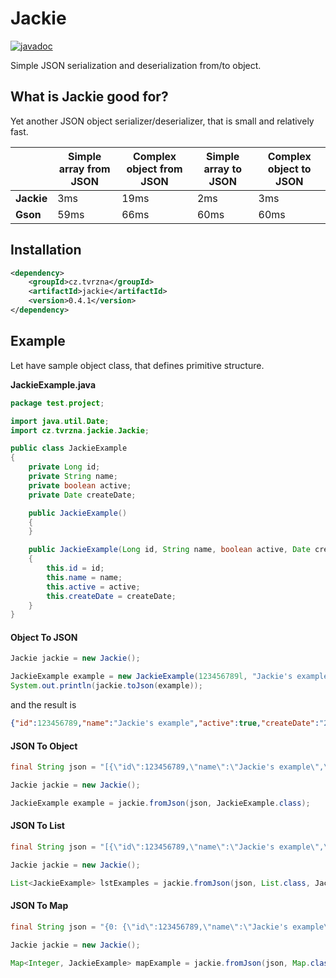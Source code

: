 # Jackie
[![javadoc](https://javadoc.io/badge2/cz.tvrzna/jackie/0.4.1/javadoc.svg)](https://javadoc.io/doc/cz.tvrzna/jackie/0.4.1)

Simple JSON serialization and deserialization from/to object.

## What is Jackie good for?
Yet another JSON object serializer/deserializer, that is small and relatively fast.

|   | **Simple array from JSON** | **Complex object from JSON** | **Simple array to JSON** | **Complex object to JSON** |
--- | --- | --- | --- | ---
| **Jackie** | 3ms | 19ms | 2ms | 3ms |
| **Gson** | 59ms | 66ms | 60ms | 60ms |

## Installation
```xml
<dependency>
    <groupId>cz.tvrzna</groupId>
    <artifactId>jackie</artifactId>
    <version>0.4.1</version>
</dependency>
```

## Example
Let have sample object class, that defines primitive structure.

__JackieExample.java__
```java
package test.project;

import java.util.Date;
import cz.tvrzna.jackie.Jackie;

public class JackieExample
{
	private Long id;
	private String name;
	private boolean active;
	private Date createDate;

	public JackieExample()
	{
	}

	public JackieExample(Long id, String name, boolean active, Date createDate)
	{
		this.id = id;
		this.name = name;
		this.active = active;
		this.createDate = createDate;
	}
}

```

#### Object To JSON

```java
Jackie jackie = new Jackie();

JackieExample example = new JackieExample(123456789l, "Jackie's example", true, new Date());
System.out.println(jackie.toJson(example));
```

and the result is

```json
{"id":123456789,"name":"Jackie's example","active":true,"createDate":"2020-03-10T13:43:24"}
```

#### JSON To Object
```java
final String json = "[{\"id\":123456789,\"name\":\"Jackie's example\",\"active\":true,\"createDate\":\"2020-03-10T13:43:24\"}]";

Jackie jackie = new Jackie();

JackieExample example = jackie.fromJson(json, JackieExample.class);
````

#### JSON To List
```java
final String json = "[{\"id\":123456789,\"name\":\"Jackie's example\",\"active\":true,\"createDate\":\"2020-03-10T13:43:24\"}]";

Jackie jackie = new Jackie();

List<JackieExample> lstExamples = jackie.fromJson(json, List.class, JackieExample.class);
````

#### JSON To Map
```java
final String json = "{0: {\"id\":123456789,\"name\":\"Jackie's example\",\"active\":true,\"createDate\":\"2020-03-10T13:43:24\"}}";

Jackie jackie = new Jackie();

Map<Integer, JackieExample> mapExample = jackie.fromJson(json, Map.class, Integer.class, JackieExample.class);
````
